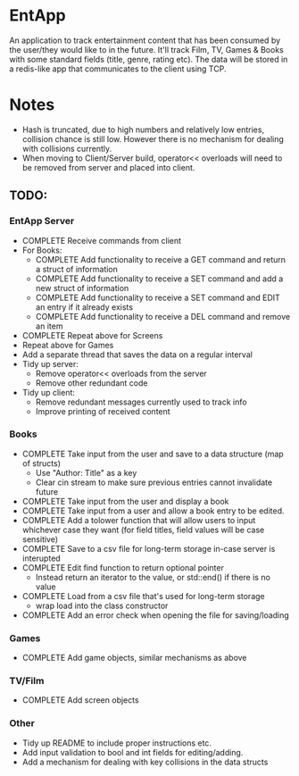 # EntApp
An application to track entertainment content that has been consumed by the user/they would like to in the future.
It'll track Film, TV, Games & Books with some standard fields (title, genre, rating etc).
The data will be stored in a redis-like app that communicates to the client using TCP.

# Notes
* Hash is truncated, due to high numbers and relatively low entries, collision chance is still low. However there is no mechanism for dealing with collisions currently.
* When moving to Client/Server build, operator<< overloads will need to be removed from server and placed into client.

## TODO:

### EntApp Server
* COMPLETE Receive commands from client
* For Books: 
    - COMPLETE Add functionality to receive a GET command and return a struct of information
    - COMPLETE Add functionality to receive a SET command and add a new struct of information
    - COMPLETE Add functionality to receive a SET command and EDIT an entry if it already exists
    - COMPLETE Add functionality to receive a DEL command and remove an item
* COMPLETE Repeat above for Screens
* Repeat above for Games
* Add a separate thread that saves the data on a regular interval
* Tidy up server:
    - Remove operator<< overloads from the server
    - Remove other redundant code
* Tidy up client:
    - Remove redundant messages currently used to track info
    - Improve printing of received content

### Books
* COMPLETE Take input from the user and save to a data structure (map of structs)
    - Use "Author: Title" as a key
    - Clear cin stream to make sure previous entries cannot invalidate future
* COMPLETE Take input from the user and display a book
* COMPLETE Take input from a user and allow a book entry to be edited.
* COMPLETE Add a tolower function that will allow users to input whichever case they want (for field titles, field values will be case sensitive)
* COMPLETE Save to a csv file for long-term storage in-case server is interupted
* COMPLETE Edit find function to return optional pointer
    - Instead return an iterator to the value, or std::end() if there is no value
* COMPLETE Load from a csv file that's used for long-term storage
    - wrap load into the class constructor
* COMPLETE Add an error check when opening the file for saving/loading

### Games
* COMPLETE Add game objects, similar mechanisms as above

### TV/Film
* COMPLETE Add screen objects

### Other
* Tidy up README to include proper instructions etc.
* Add input validation to bool and int fields for editing/adding.
* Add a mechanism for dealing with key collisions in the data structs